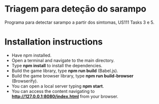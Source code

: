 # Triagem para deteção do sarampo
Programa para detectar sarampo a partir dos simtomas, US111 Tasks 3 e 5.

# Installation instructions

- Have npm installed.
- Open a terminal and navigate to the main directory.
- Type **npm install** to install the dependencies.
- Build the game library, type **npm run build** (Babel.js).
- Build the game browser library, type **npm run build-browser** (Browserify).
- You can open a local server typing **npm start**.
- You can access the content navigating to **http://127.0.0.1:8080/index.html** from your browser.